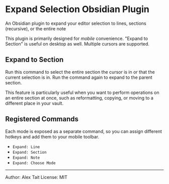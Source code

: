 # Expand Selection Obsidian Plugin

An Obsidian plugin to expand your editor selection to lines, sections (recursive), or the entire note

This plugin is primarily designed for *mobile* convenience. "Expand to Section" is useful on desktop as well. Multiple cursors are supported.

## Expand to Section
Run this command to select the entire section the cursor is in or that the current selection is in. Run the command again to expand to the parent section.

This feature is particularly useful when you want to perform operations on an entire section at once, such as reformatting, copying, or moving to a different place in your vault.

## Registered Commands

Each mode is exposed as a separate command, so you can assign different hotkeys and add them to your mobile toolbar.

- `Expand: Line`
- `Expand: Section`
- `Expand: Note`
- `Expand: Choose Mode`

---

Author: Alex Tait
License: MIT